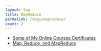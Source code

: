 ```yaml
---
layout: tag
title: MapReduce
permalink: /tags/mapreduce/
count: 2
---
```


- [Some of My Online Courses Certificates](https://samirpaulb.github.io/blog-jekyll/posts/some-of-my-online-courses-certificates/)
- [Map, Reduce, and MapReduce](https://kination.github.io/posts/2017-01-10-map-reduce/)
